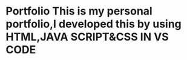 # Portfolio This is my personal portfolio,I developed this by using HTML,JAVA SCRIPT&CSS IN VS CODE
